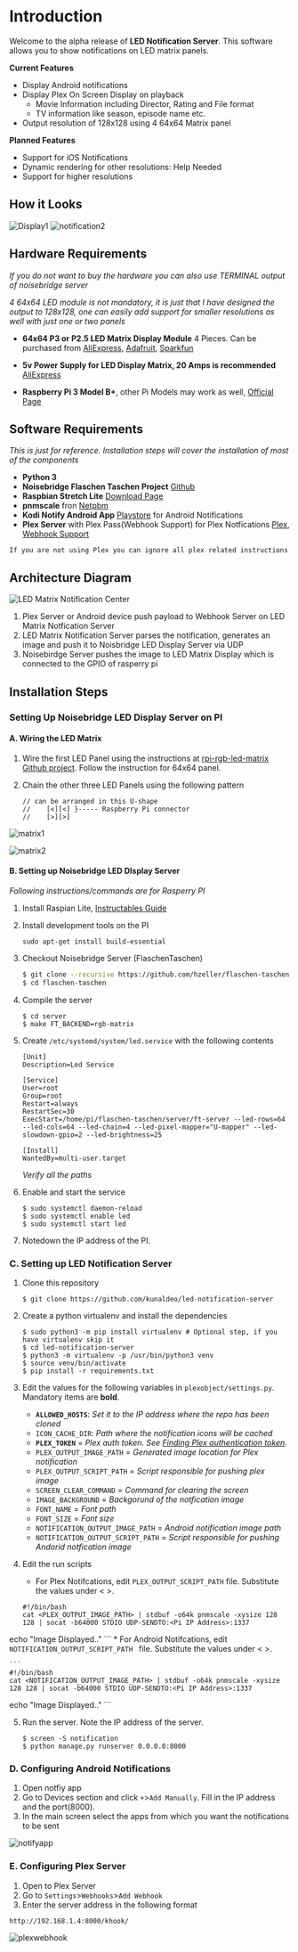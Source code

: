 # Introduction

Welcome to the alpha release of **LED Notification Server**. This software allows you to show notifications on LED matrix panels.


**Current Features**

* Display Android notifications
* Display Plex On Screen Display on playback
   * Movie Information including Director, Rating and File format
   * TV information like season, episode name etc. 
* Output resolution of 128x128 using 4 64x64 Matrix panel

**Planned Features**

* Support for iOS Notifications
* Dynamic rendering for other resolutions: Help Needed
* Support for higher resolutions

## How it Looks

![Display1](https://user-images.githubusercontent.com/441799/56405728-3c1cb000-628b-11e9-8c13-3e4582dc306c.jpg) ![notification2](https://user-images.githubusercontent.com/441799/56506761-13234600-653d-11e9-9382-eee23bbc630e.jpg)

## Hardware Requirements

*If you do not want to buy the hardware you can also use TERMINAL output of noisebridge server* 

*4 64x64 LED module is not mandatory, it is just that I have designed the output to 128x128, one can easily add support for smaller resolutions as well with just one or two panels*

* **64x64 P3 or P2.5 LED Matrix Display Module** 4 Pieces. Can be purchased from [AliExpress](https://www.aliexpress.com/wholesale?&SearchText=P3+64x64+led+matrix), [Adafruit](https://www.adafruit.com/product/3649), [Sparkfun](https://www.sparkfun.com/products/14824)

* **5v Power Supply for LED Display Matrix, 20 Amps is recommended** [AliExpress](https://www.aliexpress.com/wholesale?&SearchText=5v+20a+power+supply)

* **Raspberry Pi 3 Model B+**, other Pi Models may work as well, [Official Page](https://www.raspberrypi.org/products/raspberry-pi-3-model-b-plus/)

## Software Requirements

*This is just for reference. Installation steps will cover the installation of most of the components*

* **Python 3**
* **Noisebridge Flaschen Taschen Project** [Github](https://github.com/hzeller/flaschen-taschen)
* **Raspbian Stretch Lite** [Download Page](https://downloads.raspberrypi.org/raspbian_lite_latest)
* **pnmscale** fron [Netpbm](http://netpbm.sourceforge.net)
* **Kodi Notify Android App** [Playstore](https://play.google.com/store/apps/details?id=de.linuxwhatelse.android.notify) for Android Notifications
* **Plex Server** with Plex Pass(Webhook Support) for Plex Notfications [Plex](https://www.plex.tv), [Webhook Support](https://support.plex.tv/articles/115002267687-webhooks/)

```
If you are not using Plex you can ignore all plex related instructions
```

## Architecture Diagram
![LED Matrix Notification Center](https://user-images.githubusercontent.com/441799/56405556-63bf4880-628a-11e9-9a9c-124974801782.png)

1. Plex Server or Android device push payload to Webhook Server on LED Matrix Notfication Server
2. LED Matrix Notification Server parses the notification, generates an image and push it to Noisbridge LED Display Server via UDP
3. Noisebirdge Server pushes the image to LED Matrix Display which is connected to the GPIO of rasperry pi

## Installation Steps

### Setting Up Noisebridge LED Display Server on PI

#### A. Wiring the LED Matrix

1. Wire the first LED Panel using the instructions at [rpi-rgb-led-matrix Github project](https://github.com/hzeller/rpi-rgb-led-matrix/blob/master/wiring.md#wiring-diagram). Follow the instruction for 64x64 panel.
2. Chain the other three LED Panels using the following pattern

   ```
   // can be arranged in this U-shape
   //    [<][<] }----- Raspberry Pi connector
   //    [>][>]
   ```
   
![matrix1](https://user-images.githubusercontent.com/441799/56466132-111c9280-642a-11e9-9ad5-88bb75c97058.jpg)

![matrix2](https://user-images.githubusercontent.com/441799/56466134-1679dd00-642a-11e9-9ae5-560363394aa2.jpg)
   
#### B. Setting up Noisebridge LED DIsplay Server
*Following instructions/commands are for Rasperry PI*

1. Install Raspian Lite, [Instructables Guide](https://www.instructables.com/id/Install-and-Setup-Raspbian-Lite-on-Raspberry-Pi-3/)
2. Install development tools on the PI

    ```
    sudo apt-get install build-essential

    ```
3. Checkout Noisebridge Server (FlaschenTaschen)

    ```bash
    $ git clone --recursive https://github.com/hzeller/flaschen-taschen.git
    $ cd flaschen-taschen
    ```
4. Compile the server

    ```
	$ cd server
	$ make FT_BACKEND=rgb-matrix
	```
5. Create ```/etc/systemd/system/led.service``` with the following contents

    
    ```
    [Unit]
    Description=Led Service

    [Service]
    User=root
    Group=root
    Restart=always
    RestartSec=30
    ExecStart=/home/pi/flaschen-taschen/server/ft-server --led-rows=64 --led-cols=64 --led-chain=4 --led-pixel-mapper="U-mapper" --led-slowdown-gpio=2 --led-brightness=25

    [Install]
    WantedBy=multi-user.target
    ```
    *Verify all the paths*
6. Enable and start the service

    ```
    $ sudo systemctl daemon-reload
    $ sudo systemctl enable led
    $ sudo systemctl start led
    ```
7. Notedown the IP address of the PI.

### C. Setting up LED Notification Server

1. Clone this repository


    ```
    $ git clone https://github.com/kunaldeo/led-notification-server
    ```

2. Create a python virtualenv and install the dependencies

   ```
   $ sudo python3 -m pip install virtualenv # Optional step, if you have virtualenv skip it
   $ cd led-notification-server
   $ python3 -m virtualenv -p /usr/bin/python3 venv
   $ source venv/bin/activate
   $ pip install -r requirements.txt
   ```
3. Edit the values for the following variables in `plexobject/settings.py`. Mandatory items are **bold**.
    
    * **`ALLOWED_HOSTS`**: *Set it to the IP address where the repo has been cloned*
    * `ICON_CACHE_DIR`: *Path where the notification icons will be cached*
    * **`PLEX_TOKEN`** = *Plex auth token. See [Finding Plex authentication token](https://support.plex.tv/articles/204059436-finding-an-authentication-token-x-plex-token/).*
    * `PLEX_OUTPUT_IMAGE_PATH` = *Generated image location for Plex notification*
    * `PLEX_OUTPUT_SCRIPT_PATH` = *Script responsible for pushing plex image*
    * `SCREEN_CLEAR_COMMAND` = *Command for clearing the screen*
    * `IMAGE_BACKGROUND` = *Backgorund of the notfication image*
    * `FONT_NAME` = *Font path*
    * `FONT_SIZE` = *Font size*
    * `NOTIFICATION_OUTPUT_IMAGE_PATH` = *Android notification image path*
    * `NOTIFICATION_OUTPUT_SCRIPT_PATH` = *Script responsible for pushing Andorid notfication image*

4. Edit the run scripts
    * For Plex Notifcations, edit `PLEX_OUTPUT_SCRIPT_PATH` file. Substitute the values under < >.

         
    ```
    #!/bin/bash
    cat <PLEX_OUTPUT_IMAGE_PATH> | stdbuf -o64k pnmscale -xysize 128 128 | socat -b64000 STDIO UDP-SENDTO:<Pi IP Address>:1337
echo "Image Displayed.."
    ```
    * For Android Notifcations, edit `NOTIFICATION_OUTPUT_SCRIPT_PATH ` file. Substitute the values under < >.

    ```
    #!/bin/bash
    cat <NOTIFICATION_OUTPUT_IMAGE_PATH> | stdbuf -o64k pnmscale -xysize 128 128 | socat -b64000 STDIO UDP-SENDTO:<Pi IP Address>:1337
echo "Image Displayed.."
    ```


5. Run the server. Note the IP address of the server.
   
   ```
   $ screen -S notification
   $ python manage.py runserver 0.0.0.0:8000
   ```
   
### D. Configuring Android Notifications

1. Open notfiy app
2. Go to Devices section and click `+`>`Add Manually`. Fill in the IP address and the port(8000).
3. In the main screen select the apps from which you want the notifications to be sent

![notifyapp](https://user-images.githubusercontent.com/441799/56465854-f5fb5400-6424-11e9-9dda-a83601bfb504.jpg)

### E. Configuring Plex Server

1. Open to Plex Server
2. Go to `Settings`>`Webhooks`>`Add Webhook`
3. Enter the server address in the following format

```
http://192.168.1.4:8000/khook/
```
![plexwebhook](https://user-images.githubusercontent.com/441799/56466048-c1899700-6428-11e9-8499-c25f2bf4e191.jpg)
